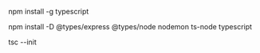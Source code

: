 npm install -g typescript

npm install -D @types/express @types/node nodemon ts-node typescript

tsc --init